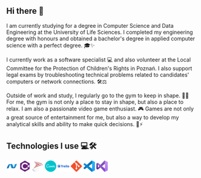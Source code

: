 ## Hi there 👋

I am currently studying for a degree in Computer Science and Data Engineering at the University of Life Sciences.
I completed my engineering degree with honours and obtained a bachelor's degree in applied computer science with a perfect degree. 🎓✨    

I currently work as a software specialist 💻 and also volunteer at the Local Committee for the Protection of Children's Rights in Poznań. I also support legal exams by troubleshooting technical problems related to candidates' computers or network connections. 🛠️⚖️ 

Outside of work and study, I regularly go to the gym to keep in shape. 🏋️‍♂️ For me, the gym is not only a place to stay in shape, but also a place to relax. I am also a passionate video game enthusiast. 🎮 Games are not only a great source of entertainment for me, but also a way to develop my analytical skills and ability to make quick decisions. 🧠⚡

## Technologies I use 💻🛠️
<div>
    <img src="https://github.com/devicons/devicon/blob/master/icons/dot-net/dot-net-original.svg" title=".Net" alt=".Net" width="30" height="30"/>
    <img src="https://github.com/devicons/devicon/blob/master/icons/csharp/csharp-plain.svg" title="CSharp" alt="CSharp" width="30" height="30"/>
    <img src="https://github.com/devicons/devicon/blob/master/icons/microsoftsqlserver/microsoftsqlserver-original.svg" title="SQL" alt="SQL" width="30" height="30"/>
    <img src="https://github.com/devicons/devicon/blob/master/icons/canva/canva-original.svg" title="Canva" alt="Canva" width="30" height="30"/>
    <img src="https://github.com/devicons/devicon/blob/master/icons/trello/trello-plain-wordmark.svg" title="Trello" alt="Trello" width="30" height="30"/>
    <img src="https://github.com/devicons/devicon/blob/master/icons/git/git-original.svg" title="Git" alt="Git" width="30" height="30"/>
    <img src="https://github.com/devicons/devicon/blob/master/icons/vscode/vscode-original.svg" title="Visual Studio Code" alt="Visual Studio Code" width="30" height="30"/>
    <img src="https://github.com/devicons/devicon/blob/master/icons/visualstudio/visualstudio-original.svg" title="Visual Studio 2022" alt="Visual Studio 2022" width="30" height="30"/>
</div>
